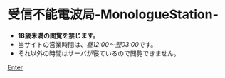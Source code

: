 # 受信不能電波局-MonologueStation-

- **18歳未満の閲覧を禁じます。**
- 当サイトの営業時間は、*昼12:00〜翌03:00*です。
- それ以外の時間はサーバが寝ているので閲覧できません。

[Enter](https://y_mikou.monogitlabpages.com/monostation/)

